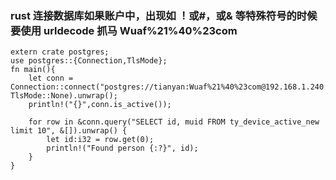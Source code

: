 ### rust 连接数据库如果账户中，出现如 ！或#，或& 等特殊符号的时候 要使用 urldecode 抓马 Wuaf%21%40%23com
```
extern crate postgres;
use postgres::{Connection,TlsMode};
fn main(){
    let conn = Connection::connect("postgres://tianyan:Wuaf%21%40%23com@192.168.1.240:45/ti", TlsMode::None).unwrap();
    println!("{}",conn.is_active());

    for row in &conn.query("SELECT id, muid FROM ty_device_active_new limit 10", &[]).unwrap() {
        let id:i32 = row.get(0);
        println!("Found person {:?}", id);
    }
}

```
